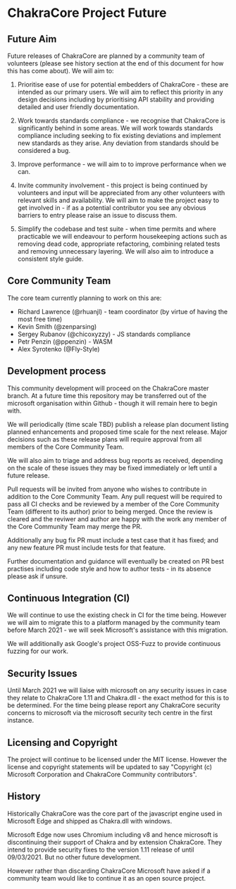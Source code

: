 # ChakraCore Project Future

## Future Aim

Future releases of ChakraCore are planned by a community team of volunteers (please see history section at the end of this document for how this has come about). We will aim to:

1. Prioritise ease of use for potential embedders of ChakraCore - these are intended as our primary users. We will aim to reflect this priority in any design decisions including by prioritising API stability and providing detailed and user friendly documentation.

1. Work towards standards compliance - we recognise that ChakraCore is significantly behind in some areas. We will work towards standards compliance including seeking to fix existing deviations and implement new standards as they arise. Any deviation from standards should be considered a bug.

1. Improve performance - we will aim to to improve performance when we can.

1. Invite community involvement - this project is being continued by volunteers and input will be appreciated from any other volunteers with relevant skills and availability. We will aim to make the project easy to get involved in - if as a potential contributor you see any obvious barriers to entry please raise an issue to discuss them.

1. Simplify the codebase and test suite - when time permits and where practicable we will endeavour to perform housekeeping actions such as removing dead code, appropriate refactoring, combining related tests and removing unnecessary layering. We will also aim to introduce a consistent style guide.

## Core Community Team

The core team currently planning to work on this are:

- Richard Lawrence (@rhuanjl) - team coordinator (by virtue of having the most free time)
- Kevin Smith (@zenparsing)
- Sergey Rubanov (@chicoxyzzy) - JS standards compliance
- Petr Penzin (@ppenzin) - WASM
- Alex Syrotenko (@Fly-Style)

## Development process

This community development will proceed on the ChakraCore master branch. At a future time this repository may be transferred out of the microsoft organisation within Github - though it will remain here to begin with.

We will periodically (time scale TBD) publish a release plan document listing planned enhancements and proposed time scale for the next release. Major decisions such as these release plans will require approval from all members of the Core Community Team.

We will also aim to triage and address bug reports as received, depending on the scale of these issues they may be fixed immediately or left until a future release.

Pull requests will be invited from anyone who wishes to contribute in addition to the Core Community Team. Any pull request will be required to pass all CI checks and be reviewed by a member of the Core Community Team (different to its author) prior to being merged. Once the review is cleared and the reviwer and author are happy with the work any member of the Core Community Team may merge the PR.

Additionally any bug fix PR must include a test case that it has fixed; and any new feature PR must include tests for that feature.

Further documentation and guidance will eventually be created on PR best practises including code style and how to author tests - in its absence please ask if unsure.

## Continuous Integration (CI)

We will continue to use the existing check in CI for the time being. However we will aim to migrate this to a platform managed by the community team before March 2021 - we will seek Microsoft's assistance with this migration.

We will additionally ask Google's project OSS-Fuzz to provide continuous fuzzing for our work.

## Security Issues

Until March 2021 we will liaise with microsoft on any security issues in case they relate to ChakraCore 1.11 and Chakra.dll - the exact method for this is to be determined. For the time being please report any ChakraCore security concerns to microsoft via the microsoft security tech centre in the first instance.

## Licensing and Copyright

The project will continue to be licensed under the MIT license. However the license and copyright statements will be updated to say "Copyright (c) Microsoft Corporation and ChakraCore Community contributors".

## History

Historically ChakraCore was the core part of the javascript engine used in Microsoft Edge and shipped as Chakra.dll with windows.

Microsoft Edge now uses Chromium including v8 and hence microsoft is discontinuing their support of Chakra and by extension ChakraCore. They intend to provide security fixes to the version 1.11 release of until 09/03/2021. But no other future development.

However rather than discarding ChakraCore Microsoft have asked if a community team would like to continue it as an open source project.
